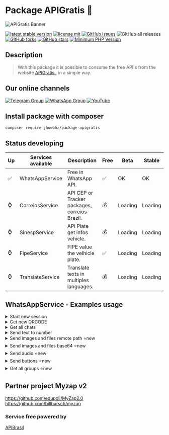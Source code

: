 # Package APIGratis 🚀


![APIGratis Banner](https://i.imgur.com/u6hYLsU.png)

[![latest stable version](https://poser.pugx.org/jhowbhz/package-apigratis/v/stable.svg)](https://packagist.org/packages/jhowbhz/package-apigratis)
[![license mit](https://poser.pugx.org/jhowbhz/package-apigratis/license.svg)](https://packagist.org/packages/jhowbhz/package-apigratis)
<a href="https://github.com/jhowbhz/package-apigratis/issues" target="_blank"><img alt="GitHub issues" src="https://img.shields.io/github/issues/jhowbhz/package-apigratis"></a>
<img alt="GitHub all releases" src="https://img.shields.io/github/downloads/jhowbhz/package-apigratis/total">
<a href="https://github.com/jhowbhz/package-apigratis/network" target="_blank"><img alt="GitHub forks" src="https://img.shields.io/github/forks/jhowbhz/package-apigratis"></a>
<a href="https://github.com/jhowbhz/package-apigratis/stargazers" target="_blank"><img alt="GitHub stars" src="https://img.shields.io/github/stars/jhowbhz/package-apigratis"></a>
[![Minimum PHP Version](https://img.shields.io/badge/php-%3E%3D%207.4-8892BF.svg?style=flat-square)](https://php.net/)

## Description
> With this package it is possible to consume the free API's from the website <a href="https://apigratis.com.br" target="_blank"> APIGratis </a>, in a simple way.

## Our online channels

[![Telegram Group](https://img.shields.io/badge/Telegram-Group-32AFED?logo=telegram)](https://t.me/apigratisoficial)
[![WhatsApp Group](https://img.shields.io/badge/WhatsApp-Group-25D366?logo=whatsapp)](https://chat.whatsapp.com/KsxrUGIPWvUBYAjI1ogaGs)
[![YouTube](https://img.shields.io/youtube/channel/subscribers/UC-_mG5VU7maEKt5rUj8tSbQ?label=YouTube)](https://www.youtube.com/channel/UC-_mG5VU7maEKt5rUj8tSbQ)


## Install package with composer
```composer require jhowbhz/package-apigratis```

## Status developing

| Up  | Services available            | Description       | Free    | Beta        | Stable   |
------|-------------------------------|-------------------|---------| ------------------------- | ------------------------- |
| ✅ | WhatsAppService                | Free in WhatsApp API.        |   ✅   | OK                | OK                    |
| ⌚ | CorreiosService                | API CEP or Tracker packages, correios Brazil.      |   💰   | Loading                   | Loading                   |
| ⌚ | SinespService                  | API Plate get infos vehicle.       |   💰   | Loading                   | Loading                   |
| ⌚ | FipeService                    | FIPE value the velhicle plate.       |   ✅   | Loading                   | Loading                   |
| ⌚ | TranslateService               | Translate texts in multiples languages.      |   💰   | Loading                   | Loading                   |

## WhatsAppService - Examples usage

<details>
<summary> Start new session</summary>
    
```php
use ApiGratis\ApiBrasil;

$start = ApiBrasil::WhatsAppService("start", [
    "serverhost" => "https://whatsapp2.contrateumdev.com.br",
    "apitoken" => "YOUR_API_TOKEN",
    "session" => "YOUR_SESSION_NAME",
    "sessionkey" => "YOUR_SESSION_KEY",
    "wh_status" => "", //optional
    "wh_message" => "", //optional
    "wh_connect" => "", //optional
    "wh_qrcode" => "", //optional
]);

echo $start;
```

</details>

<details>
<summary> Get new QRCODE</summary>
    
```php
use ApiGratis\ApiBrasil;

$qrcode = ApiBrasil::WhatsAppService("getQrCode?session=YOUR_SESSION_NAME&sessionkey=YOUR_SESSION_KEY", [
    "serverhost" => "https://whatsapp2.contrateumdev.com.br",
    "method" => "GET",
])

header("content-type: image/png");

echo $qrcode;
```
    
</details>

<details>
<summary> Get all chats</summary>
    
```php
use ApiGratis\ApiBrasil;

$allchats = ApiBrasil::WhatsAppService("getAllCh", [
  "serverhost" => "https://whatsapp2.contrateumdev.com.br",
  "session" => "YOUR_SESSION_NAME",
  "sessionkey" => "YOUR_SESSION_KEY",
]);

echo $allchats;
```

</details>

<details>
<summary> Send text to number</summary>
    
```php
use ApiGratis\ApiBrasil;

$sendText = ApiBrasil::WhatsAppService("sendText", [
  "serverhost" => "https://whatsapp2.contrateumdev.com.br",
  "session" => "YOUR_SESSION_NAME",
  "sessionkey" => "YOUR_SESSION_KEY",
  "number" => "+55995360492",
  "text" => "IS MY FIRST TEXT SEND FROM APIBRASIL.COM.BR"
]);

echo $sendText;
```

</details>

<details>
<summary> Send images and files remote path ⭐new</summary>

```php
use ApiGratis\ApiBrasil;

$sendfile = ApiBrasil::WhatsAppService("sendFile", [
  "serverhost" => "https://whatsapp2.contrateumdev.com.br",
  "session" => "YOUR_SESSION_NAME",
  "sessionkey" => "YOUR_SESSION_KEY",
  "number" => "+55995360492",
  "fileName" => "FILE_NAME"
  "path" => "https://www.euax.com.br/wp-content/uploads/2019/10/Teste.png"
  "caption" => "FILE_CAPTION"
]);

echo $sendfile;
```

</details>

<details>
<summary> Send images and files base64 ⭐new</summary>

```php
use ApiGratis\ApiBrasil;

$sendfile64 = ApiBrasil::WhatsAppService("sendFile64", [
  "serverhost" => "https://whatsapp2.contrateumdev.com.br",
  "session" => "YOUR_SESSION_NAME",
  "sessionkey" => "YOUR_SESSION_KEY",
  "number" => "+55995360492",
  "fileName" => "FILE_NAME"
  "path" => "data:application/pdf;base64,....."
  "caption" => "FILE_CAPTION"
]);

echo $sendfile64;
```
</details>

<details>
<summary> Send audio ⭐new</summary>

```php
use ApiGratis\ApiBrasil;

$sendaudio = ApiBrasil::WhatsAppService("sendAudio", [
  "serverhost" => "https://whatsapp2.contrateumdev.com.br",
  "session" => "YOUR_SESSION_NAME",
  "sessionkey" => "YOUR_SESSION_KEY",
  "number" => "+55995360492",
  "path" => "https://tuningmania.com.br/autosom/mp3/Sine%20sweep%20%2020%20kHz%20~%2020%20Hz.mp3"
]);

echo $sendaudio;
```
</details>

<details>
<summary> Send buttons ⭐new</summary>

```php
use ApiGratis\ApiBrasil;

$buttons = ApiBrasil::WhatsAppService("sendbutton", [
  "serverhost" => "https://whatsapp2.contrateumdev.com.br",
  "session" => "YOUR_SESSION_NAME",
  "sessionkey" => "YOUR_SESSION_KEY",
  "text" => "Teste de Envio de Mensagem com botoes",
  "title" => "Botões",
  "footer" => "Aqui vai o texto do rodapé da mensagem",
  "buttons" => [
        [
            "buttonId":"btn_sim", //get value in webhook
            "buttonText" => ["displayText":"SIM" ]
        ],
        [
            "buttonId":"btn_nao", //get value in webhook
            "buttonText" => ["displayText":"NÃO" ]
        ],
    ]
]);

echo $buttons;
```

</details>

<details>
<summary> Get all groups ⭐new</summary>

```php
use ApiGratis\ApiBrasil;

$groups = ApiBrasil::WhatsAppService("getAllGroups", [
  "serverhost" => "https://whatsapp2.contrateumdev.com.br",
  "session" => "YOUR_SESSION_NAME",
  "sessionkey" => "YOUR_SESSION_KEY",
]);

echo $groups;
```

</details>

## Partner project Myzap v2
https://github.com/edupoli/MyZap2.0<br/>
https://github.com/billbarsch/myzap

### Service free powered by
<a href="https://apigratis.com.br" target="_blank"> APIBrasil </a>
